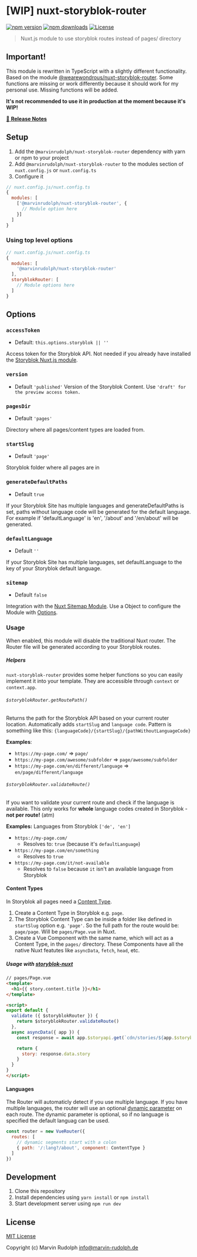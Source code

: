 # [WIP] nuxt-storyblok-router

[![npm version][npm-version-src]][npm-version-href]
[![npm downloads][npm-downloads-src]][npm-downloads-href]
[![License][license-src]][license-href]

> Nuxt.js module to use storyblok routes instead of pages/ directory

## Important!
This module is rewritten in TypeScript with a slightly different functionality. Based on the module [@wearewondrous/nuxt-storyblok-router](https://github.com/wearewondrous/nuxt-storyblok-router).
Some functions are missing or work differently because it should work for my personal use. Missing functions will be added.

**It's not recommended to use it in production at the moment because it's WIP!**

[📖 **Release Notes**](./CHANGELOG.md)

## Setup

1. Add the `@marvinrudolph/nuxt-storyblok-router` dependency with yarn or npm to your project
2. Add `@marvinrudolph/nuxt-storyblok-router` to the modules section of `nuxt.config.js` or `nuxt.config.ts`
3. Configure it
```js
// nuxt.config.js/nuxt.config.ts
{
  modules: [
    ['@marvinrudolph/nuxt-storyblok-router', {
      // Module option here
    }]
  ]
}
```

### Using top level options
```js
// nuxt.config.js/nuxt.config.ts
{
  modules: [
    '@marvinrudolph/nuxt-storyblok-router'
  ],
  storyblokRouter: [
    // Module options here
  ]
}
```

## Options
### `accessToken`
- Default: `this.options.storyblok || ''`

Access token for the Storyblok API. Not needed if you already have installed the [Storyblok Nuxt.js module](https://github.com/storyblok/storyblok-nuxt).

### `version`
- Default `'published'`
Version of the Storyblok Content. Use `'draft' for the preview access token.`

### `pagesDir`
- Default `'pages'`

Directory where all pages/content types are loaded from.

### `startSlug`
- Default `'page'`

Storyblok folder where all pages are in

### `generateDefaultPaths`
- Default `true`

If your Storyblok Site has multiple languages and generateDefaultPaths is set, paths without language code will be generated for the default language. For example if 'defaultLanguage' is 'en', '/about' and '/en/about' will be generated.

### `defaultLanguage`
- Default `''`

If your Storyblok Site has multiple languages, set defaultLanguage to the key of your Storyblok default language.

### `sitemap`
- Default `false`

Integration with the [Nuxt Sitemap Module](https://github.com/nuxt-community/sitemap-module#readme). Use a Object to configure the Module with [Options](https://github.com/nuxt-community/sitemap-module#sitemap-options).

### Usage
When enabled, this module will disable the traditional Nuxt router. The Router file will be generated according to your Storyblok routes.

##### Helpers
`nuxt-storyblok-router` provides some helper functions so you can easily implement it into your template. They are accessible through `context` or `context.app`.

###### `$storyblokRouter.getRoutePath()`
Returns the path for the Storyblok API based on your current router location. Automatically adds `startSlug` and `language code`.
Pattern is something like this: `{languageCode}/{startSlug}/{pathWithoutLanguageCode}`

**Examples**:
* `https://my-page.com/` => `page/`
* `https://my-page.com/awesome/subfolder` => `page/awesome/subfolder`
* `https://my-page.com/en/different/language` => `en/page/different/language`

###### `$storyblokRouter.validateRoute()`
If you want to validate your current route and check if the language is available.
This only works for **whole** language codes created in Storyblok - **not per route!** (atm)

**Examples:**
Languages from Storyblok `['de', 'en']`

* `https://my-page.com/`
	* Resolves to: `true` (because it's `defaultLanguage`)
* `https://my-page.com/en/something`
   	* Resolves to `true`
* `https://my-page.com/it/not-available`
	* Resolves to `false` because `it` isn't an available language from Storyblok

#### Content Types
In Storyblok all pages need a [Content Type](https://www.storyblok.com/docs/Guides/root-blocks).
1. Create a Content Type in Storyblok e.g. `page`.
2. The Storyblok Content Type can be inside a folder like defined in `startSlug` option e.g. `'page'`. So the full path for the route would be: `page/page`. Will be `pages/Page.vue` in Nuxt.  
3. Create a Vue Component with the same name, which will act as a Content Type, in the `pages/` directory. These Components have all the native Nuxt featutes like `asyncData`, `fetch`, `head`, etc.


##### Usage with [storyblok-nuxt](https://github.com/storyblok/storyblok-nuxt)
```html
// pages/Page.vue
<template>
  <h1>{{ story.content.title }}</h1>
</template>

<script>
export default {
  validate ({ $storyblokRouter }) {
    return $storyblokRouter.validateRoute()
  },
  async asyncData({ app }) {
    const response = await app.$storyapi.get(`cdn/stories/${app.$storyblokRouter.getRoutePath()}`)

    return {
      story: response.data.story
    }
  }
}
</script>
```

#### Languages
The Router will automaticly detect if you use multiple language. If you have multiple languages, the router will use an optional [dynamic parameter](https://router.vuejs.org/guide/essentials/dynamic-matching.html) on each route. The dynamic parameter is optional, so if no language is specified the default languag can be used.

```js
const router = new VueRouter({
  routes: [
    // dynamic segments start with a colon
    { path: '/:lang?/about', component: ContentType }
  ]
})
```


## Development

1. Clone this repository
2. Install dependencies using `yarn install` or `npm install`
3. Start development server using `npm run dev`

## License

[MIT License](./LICENSE)

Copyright (c) Marvin Rudolph <info@marvin-rudolph.de>

<!-- Badges -->
[npm-version-src]: https://img.shields.io/npm/v/@marvinrudolph/nuxt-storyblok-router/latest.svg?style=flat-square
[npm-version-href]: https://www.npmjs.com/package/@marvinrudolph/nuxt-storyblok-router

[npm-downloads-src]: https://img.shields.io/npm/dt/@marvinrudolph/nuxt-storyblok-router.svg?style=flat-square
[npm-downloads-href]: https://npmjs.com/package/@marvinrudolph/nuxt-storyblok-router

[license-src]: https://img.shields.io/npm/l/@marvinrudolph/nuxt-storyblok-router.svg?style=flat-square
[license-href]: https://npmjs.com/package/@marvinrudolph/nuxt-storyblok-router
